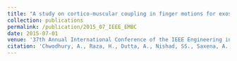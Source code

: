 ```yaml
---
title: "A study on cortico-muscular coupling in finger motions for exoskeleton assisted neuro-rehabilitation."
collection: publications
permalink: /publication/2015_07_IEEE_EMBC
date: 2015-07-01
venue: '37th Annual International Conference of the IEEE Engineering in Medicine and Biology Society (EMBC), 2015'
citation: 'Chwodhury, A., Raza, H., Dutta, A., Nishad, SS., Saxena, A., and Prasad, G. (2015). &quot;A study on cortico-muscular coupling in finger motions for exoskeleton assisted neuro-rehabilitation.&quot; <i>IEEE-EMBC-2015</i>. pp. 4610-4614.'
---
```


